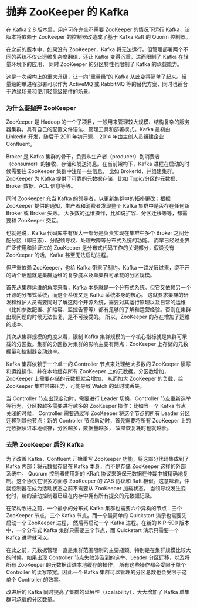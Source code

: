 # 抛弃 ZooKeeper 的 Kafka

在 Kafka 2.8 版本里，用户可在完全不需要 ZooKeeper 的情况下运行 Kafka，该版本将依赖于 ZooKeeper 的控制器改造成了基于 Kafka Raft 的 Quorm 控制器。

在之前的版本中，如果没有 ZooKeeper，Kafka 将无法运行。但管理部署两个不同的系统不仅让运维复杂度翻倍，还让 Kafka 变得沉重，进而限制了 Kafka 在轻量环境下的应用，
同时 ZooKeeper 的分区特性也限制了 Kafka 的承载能力。

这是一次架构上的重大升级，让一向“重量级”的 Kafka 从此变得简单了起来。轻量级的单进程部署可以作为 ActiveMQ 或 RabbitMQ 等的替代方案，同时也适合于边缘场景和使用轻量级硬件的场景。

### 为什么要抛弃 ZooKeeper

ZooKeeper 是 Hadoop 的一个子项目，一般用来管理较大规模、结构复杂的服务器集群，具有自己的配置文件语法、管理工具和部署模式。Kafka 最初由 LinkedIn 开发，随后于 2011 年初开源，
2014 年由主创人员组建企业 Confluent。

Broker 是 Kafka 集群的骨干，负责从生产者（producer）到消费者（consumer）的接收、存储和发送消息。在当前架构下，Kafka 进程在启动的时候需要往 ZooKeeper 集群中注册一些信息，
比如 BrokerId，并组建集群。ZooKeeper 为 Kafka 提供了可靠的元数据存储，比如 Topic/分区的元数据、Broker 数据、ACL 信息等等。

同时 ZooKeeper 充当 Kafka 的领导者，以更新集群中的拓扑更改；根据 ZooKeeper 提供的通知，生产者和消费者发现整个 Kafka 集群中是否存在任何新 Broker 或 Broker 失败。
大多数的运维操作，比如说扩容、分区迁移等等，都需要和 ZooKeeper 交互。

也就是说，Kafka 代码库中有很大一部分是负责实现在集群中多个 Broker 之间分配分区（即日志）、分配领导权、处理故障等分布式系统的功能。
而早已经过业界广泛使用和验证过的 ZooKeeper 是分布式代码工作的关键部分，假设没有 ZooKeeper 的话，Kafka 甚至无法启动进程。

但严重依赖 ZooKeeper，也给 Kafka 带来了制约。Kafka 一路发展过来，绕不开的两个话题就是集群运维的复杂度以及单集群可承载的分区规模。

首先从集群运维的角度来看，Kafka 本身就是一个分布式系统。但它又依赖另一个开源的分布式系统，而这个系统又是 Kafka 系统本身的核心。
这就要求集群的研发和维护人员需要同时了解这两个开源系统，需要对其运行原理以及日常的运维（比如参数配置、扩缩容、监控告警等）都有足够的了解和运营经验。否则在集群出现问题的时候无法恢复，是不可接受的。
所以，ZooKeeper 的存在增加了运维的成本。

其次从集群规模的角度来看，限制 Kafka 集群规模的一个核心指标就是集群可承载的分区数。集群的分区数对集群的影响主要有两点：ZooKeeper 上存储的元数据量和控制器变动效率。

Kafka 集群依赖于一个单一的 Controller 节点来处理绝大多数的 ZooKeeper 读写和运维操作，并在本地缓存所有 ZooKeeper 上的元数据。分区数增加，ZooKeeper 上需要存储的元数据就会增加，
从而加大 ZooKeeper 的负载，给 ZooKeeper 集群带来压力，可能导致 Watch 的延时或丢失。

当 Controller 节点出现变动时，需要进行 Leader 切换、Controller 节点重新选举等行为，分区数越多需要进行越多的 ZooKeeper 操作：比如当一个 Kafka 节点关闭的时候，
Controller 需要通过写 ZooKeeper 将这个节点的所有 Leader 分区迁移到其他节点；新的 Controller 节点启动时，首先需要将所有 ZooKeeper 上的元数据读进本地缓存，分区越多，数据量越多，
故障恢复耗时也就越长。

### 去除 ZooKeeper 后的 Kafka

为了改善 Kafka，Confluent 开始重写 ZooKeeper 功能，将这部分代码集成到了 Kafka 内部：将元数据存储在 Kafka 本身，而不是存储 ZooKeeper 这样的外部系统中。
Quorum 控制器使用新的 KRaft 协议来确保元数据在仲裁中被精确地复制。这个协议在很多方面与 ZooKeeper 的 ZAB 协议和 Raft 相似。这意味着，仲裁控制器在成为活动状态之前不需要从 ZooKeeper 加载状态。
当领导权发生变化时，新的活动控制器已经在内存中拥有所有提交的元数据记录。

在架构改进之前，一个最小的分布式 Kafka 集群也需要六个异构的节点：三个 ZooKeeper 节点，三个 Kafka 节点。而一个最简单的 Quickstart 演示也需要先启动一个 ZooKeeper 进程，
然后再启动一个 Kafka 进程。在新的 KIP-500 版本中，一个分布式 Kafka 集群只需要三个节点，而 Quickstart 演示只需要一个 Kafka 进程就可以。

在此之前，元数据管理一直是集群范围限制的主要瓶颈。特别是在集群规模比较大的时候，如果出现 Controller 节点失败涉及到的选举、Leader 分区迁移，以及将所有 ZooKeeper 的元数据读进本地缓存的操作，
所有这些操作都会受限于单个 Controller 的读写带宽。因此一个 Kafka 集群可以管理的分区总数也会受限于这单个 Controller 的效率。

改进后的 Kafka 同时提高了集群的延展性（scalability），大大增加了 Kafka 单集群可承载的分区数量。